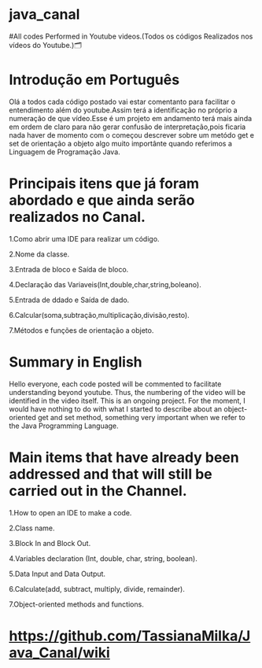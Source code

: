 # java_canal
#All codes Performed in Youtube videos.(Todos os códigos Realizados nos vídeos do Youtube.)🗂️


# Introdução em Português

Olá a todos cada código postado vai estar comentanto para facilitar o entendimento além do youtube.Assim terá a identificação no próprio a numeração de que vídeo.Esse é um projeto em andamento terá mais ainda em ordem de claro para não gerar confusão de interpretação,pois ficaria nada haver de momento com o começou descrever sobre um metódo get e set de orientação a objeto algo muito importânte quando referimos a Linguagem de Programação Java. 


# Principais itens que já foram abordado e que ainda serão realizados no Canal.

1.Como abrir uma IDE para realizar um código.

2.Nome da classe.

3.Entrada de bloco e Saída de bloco.

4.Declaração das Variaveis(Int,double,char,string,boleano).

5.Entrada de ddado e Saída de dado.

6.Calcular(soma,subtração,multiplicação,divisão,resto).

7.Métodos e funções de orientação a objeto.


 # Summary in English
 
 Hello everyone, each code posted will be commented to facilitate understanding beyond youtube. Thus, the numbering of the video will be identified in the video itself. This is an ongoing project. For the moment, I would have nothing to do with what I started to describe about an object-oriented get and set method, something very important when we refer to the Java Programming Language.


# Main items that have already been addressed and that will still be carried out in the Channel.

1.How to open an IDE to make a code.

2.Class name.

3.Block In and Block Out.

4.Variables declaration (Int, double, char, string, boolean).

5.Data Input and Data Output.

6.Calculate(add, subtract, multiply, divide, remainder).

7.Object-oriented methods and functions.










# https://github.com/TassianaMilka/Java_Canal/wiki
